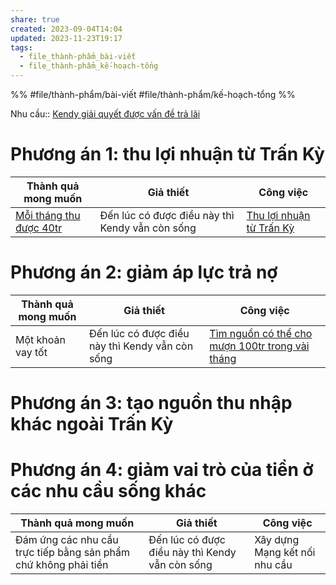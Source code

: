 ```yaml
---
share: true
created: 2023-09-04T14:04
updated: 2023-11-23T19:17
tags:
  - file_thành-phẩm_bài-viết
  - file_thành-phẩm_kế-hoạch-tổng
---
```


%%
#file/thành-phẩm/bài-viết 
#file/thành-phẩm/kế-hoạch-tổng
%%

Nhu cầu:: [Kendy giải quyết được vấn đề trả lãi](Kendy%20gi%E1%BA%A3i%20quy%E1%BA%BFt%20%C4%91%C6%B0%E1%BB%A3c%20v%E1%BA%A5n%20%C4%91%E1%BB%81%20tr%E1%BA%A3%20l%C3%A3i.md) 

# Phương án 1: thu lợi nhuận từ Trấn Kỳ
| Thành quả mong muốn         | Giả thiết                                       | Công việc                                                       |
| --------------------------- | ----------------------------------------------- | --------------------------------------------------------------- |
| [Mỗi tháng thu được 40tr](../../2%20Gi%E1%BA%A3%20thuy%E1%BA%BFt/M%E1%BB%97i%20th%C3%A1ng%20thu%20%C4%91%C6%B0%E1%BB%A3c%2040tr.md) | Đến lúc có được điều này thì Kendy vẫn còn sống | [Thu lợi nhuận từ Trấn Kỳ](./K%E1%BA%BF%20ho%E1%BA%A1ch%20thu%20l%E1%BB%A3i%20nhu%E1%BA%ADn%20t%E1%BB%AB%20Tr%E1%BA%A5n%20K%E1%BB%B3.md) |

# Phương án 2: giảm áp lực trả nợ
| Thành quả mong muốn | Giả thiết                                       | Công việc                                           |
| ------------------- | ----------------------------------------------- | --------------------------------------------------- |
| Một khoản vay tốt   | Đến lúc có được điều này thì Kendy vẫn còn sống | [Tìm nguồn có thể cho mượn 100tr trong vài tháng](../G%C3%A2y%20qu%E1%BB%B9/T%C3%ACm%20ngu%E1%BB%93n%20c%C3%B3%20th%E1%BB%83%20cho%20m%C6%B0%E1%BB%A3n%20100tr%20trong%20v%C3%A0i%20th%C3%A1ng.md) |

# Phương án 3: tạo nguồn thu nhập khác ngoài Trấn Kỳ

# Phương án 4: giảm vai trò của tiền ở các nhu cầu sống khác
| Thành quả mong muốn                                             | Giả thiết                                       | Công việc                     |
| --------------------------------------------------------------- | ----------------------------------------------- | ----------------------------- |
| Đám ứng các nhu cầu trực tiếp bằng sản phẩm chứ không phải tiền | Đến lúc có được điều này thì Kendy vẫn còn sống | Xây dựng Mạng kết nối nhu cầu |
